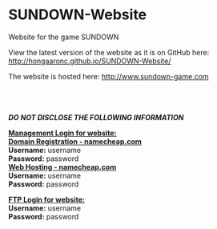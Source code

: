 # SUNDOWN-Website
Website for the game SUNDOWN

View the latest version of the website as it is on GitHub here:
<a href="http://hongaaronc.github.io/SUNDOWN-Website/">http://hongaaronc.github.io/SUNDOWN-Website/</a>


The website is hosted here:
<a href="http://www.sundown-game.com">http://www.sundown-game.com</a>

<br/><br/><br/>
<em><strong>DO NOT DISCLOSE THE FOLLOWING INFORMATION</strong></em>
<p>
  <b><u>Management Login for website:</u></b><br/>
  <b><a href="namecheap.com">Domain Registration - namecheap.com</a></b><br/>
  <b>Username:</b> username<br/>
  <b>Password:</b> password<br/>
  <b><a href="namecheap.com">Web Hosting - namecheap.com</a></b><br/>
  <b>Username:</b> username<br/>
  <b>Password:</b> password<br/>
</p>
<p>
  <b><u>FTP Login for website:</u></b><br/>
  <b>Username:</b> username<br/>
  <b>Password:</b> password<br/>
</p>
